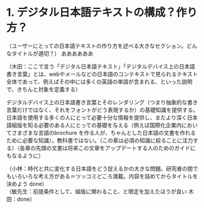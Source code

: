 # 1. デジタル日本語テキストの構成？作り方？
（ユーザーにとっての日本語テキストの作り方を述べる大きなセクション。どんなタイトルが適切？）
ああああああ

（木田：ここで言う「デジタル日本語テキスト」「デジタルデバイス上の日本語書き言葉」とは、webやメールなどの日本語のコンテキストで見られるテキスト全体であって、例えばその中には多くの英語の単語が含まれる、といった説明で、きちんと対象を定義する）

デジタルデバイス上の日本語書き言葉とそのレンダリング（つまり抽象的な書き言葉だけではなく、それをフォントがどう表現するか）の基礎知識を提供する。日本語を使用する多くの人にとって必要十分な情報を提供し、またより深く日本語組版を知る必要のある人にとっての基礎を与える（例えば国際化企業内においてさまざまな言語のbrochure を作る人が、ちゃんとした日本語の文書を作れるために必要な知識）。教科書ではない。（この章は必須の知識に絞ることに注力する）（各章の先頭の文書は将来この文章をアップデートする人のためのガイドにもなるように）

（小林：時代と共に変化する日本語をどう捉えるかの大きな問題。研究者の間でもいろいろな考え方がある＝ツッコミどころ満載。内容を詰めてからタイトルを決めよう done）  
（敏先生：前提条件として、組版に関わること、と限定を加えたほうが良い 木田：done）
